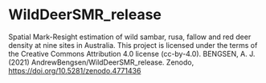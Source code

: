 # WildDeerSMR_release
Spatial Mark-Resight estimation of wild sambar, rusa, fallow and red deer density at nine sites in Australia. 
This project is licensed under the terms of the Creative Commons Attribution 4.0 license (cc-by-4.0).
BENGSEN, A. J. (2021) AndrewBengsen/WildDeerSMR_release. Zenodo, https://doi.org/10.5281/zenodo.4771436
